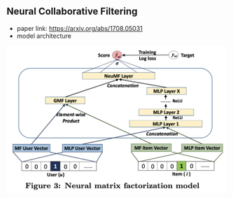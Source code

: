 ## Neural Collaborative Filtering  

- paper link: https://arxiv.org/abs/1708.05031
- model architecture  
<img src = "https://github.com/Sangh0/Recommender-System/blob/main/NCF/figures/figure3.png?raw=true">  
